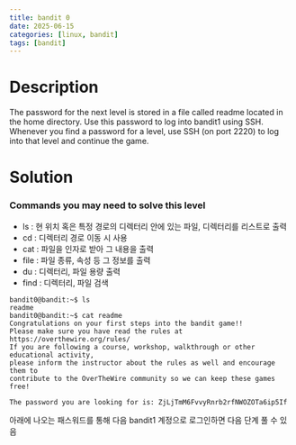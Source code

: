 ```yaml
---
title: bandit 0 
date: 2025-06-15
categories: [linux, bandit]
tags: [bandit] 
---
```


# Description
The password for the next level is stored in a file called readme located in the home directory. Use this password to log into bandit1 using SSH. Whenever you find a password for a level, use SSH (on port 2220) to log into that level and continue the game.

# Solution 

### Commands you may need to solve this level
- ls : 현 위치 혹은 특정 경로의 디렉터리 안에 있는 파일, 디렉터리를 리스트로 출력
- cd : 디렉터리 경로 이동 시 사용
- cat : 파일을 인자로 받아 그 내용을 출력
- file : 파일 종류, 속성 등 그 정보를 출력
- du : 디렉터리, 파일 용량 출력
- find : 디렉터리, 파일 검색 

``` shell
bandit0@bandit:~$ ls
readme
bandit0@bandit:~$ cat readme
Congratulations on your first steps into the bandit game!!
Please make sure you have read the rules at https://overthewire.org/rules/
If you are following a course, workshop, walkthrough or other educational activity,
please inform the instructor about the rules as well and encourage them to
contribute to the OverTheWire community so we can keep these games free!

The password you are looking for is: ZjLjTmM6FvvyRnrb2rfNWOZOTa6ip5If
```
아래에 나오는 패스워드를 통해 다음 bandit1 계정으로 로그인하면 다음 단계 풀 수 있음